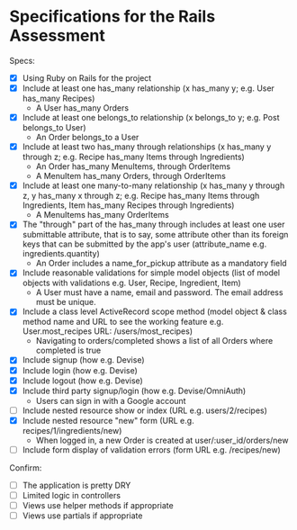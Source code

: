 # Specifications for the Rails Assessment

Specs:
- [x] Using Ruby on Rails for the project
- [x] Include at least one has_many relationship (x has_many y; e.g. User has_many Recipes)
  - A User has_many Orders
- [x] Include at least one belongs_to relationship (x belongs_to y; e.g. Post belongs_to User)
  - An Order belongs_to a User
- [x] Include at least two has_many through relationships (x has_many y through z; e.g. Recipe has_many Items through Ingredients)
  - An Order has_many MenuItems, through OrderItems
  - A MenuItem has_many Orders, through OrderItems
- [x] Include at least one many-to-many relationship (x has_many y through z, y has_many x through z; e.g. Recipe has_many Items through Ingredients, Item has_many Recipes through Ingredients)
  - A MenuItems has_many OrderItems
- [x] The "through" part of the has_many through includes at least one user submittable attribute, that is to say, some attribute other than its foreign keys that can be submitted by the app's user (attribute_name e.g. ingredients.quantity)
  - An Order includes a name_for_pickup attribute as a mandatory field
- [x] Include reasonable validations for simple model objects (list of model objects with validations e.g. User, Recipe, Ingredient, Item)
  - A User must have a name, email and password. The email address must be unique.
- [x] Include a class level ActiveRecord scope method (model object & class method name and URL to see the working feature e.g. User.most_recipes URL: /users/most_recipes)
  - Navigating to orders/completed shows a list of all Orders where completed is true
- [x] Include signup (how e.g. Devise)
- [x] Include login (how e.g. Devise)
- [x] Include logout (how e.g. Devise)
- [x] Include third party signup/login (how e.g. Devise/OmniAuth)
  - Users can sign in with a Google account
- [ ] Include nested resource show or index (URL e.g. users/2/recipes)
- [x] Include nested resource "new" form (URL e.g. recipes/1/ingredients/new)
  - When logged in, a new Order is created at user/:user_id/orders/new
- [ ] Include form display of validation errors (form URL e.g. /recipes/new)

Confirm:
- [ ] The application is pretty DRY
- [ ] Limited logic in controllers
- [ ] Views use helper methods if appropriate
- [ ] Views use partials if appropriate
